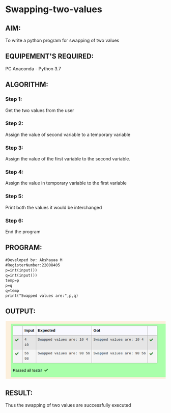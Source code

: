 # Swapping-two-values
## AIM:
To write a python program for swapping of two values
## EQUIPEMENT'S REQUIRED: 
PC
Anaconda - Python 3.7
## ALGORITHM: 
### Step 1:
Get the two values from the user
### Step 2: 
Assign the value of second variable to a temporary variable 
### Step 3: 
Assign the value of the first variable to the second variable.
### Step 4:  
Assign the value in temporary variable to the first variable
### Step 5: 
Print both the values it would be interchanged
### Step 6: 
End the program
## PROGRAM:
```
#Developed by: Akshayaa M
#RegisterNumber:22008405
p=int(input())
q=int(input())
temp=p
p=q
q=temp
print("Swapped values are:",p,q)
```
## OUTPUT:
![swapping-two-values](swap.png)


## RESULT:
Thus the swapping of two values are successfully executed



